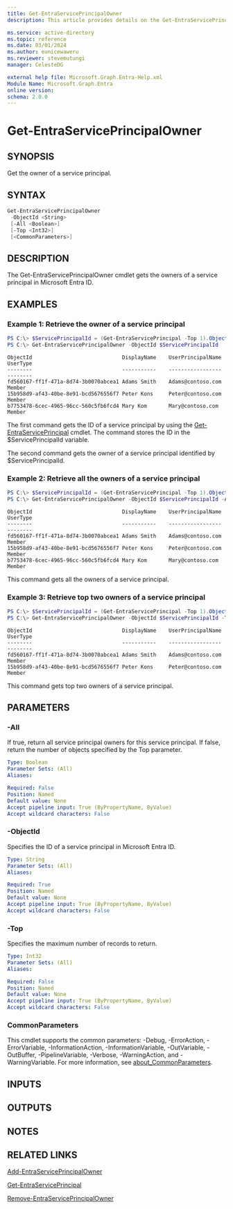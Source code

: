 ```yaml
---
title: Get-EntraServicePrincipalOwner
description: This article provides details on the Get-EntraServicePrincipalOwner command.

ms.service: active-directory
ms.topic: reference
ms.date: 03/01/2024
ms.author: eunicewaweru
ms.reviewer: stevemutungi
manager: CelesteDG

external help file: Microsoft.Graph.Entra-Help.xml
Module Name: Microsoft.Graph.Entra
online version:
schema: 2.0.0
---
```


# Get-EntraServicePrincipalOwner

## SYNOPSIS
Get the owner of a service principal.

## SYNTAX

```powershell
Get-EntraServicePrincipalOwner 
 -ObjectId <String> 
 [-All <Boolean>] 
 [-Top <Int32>] 
 [<CommonParameters>]
```

## DESCRIPTION
The Get-EntraServicePrincipalOwner cmdlet gets the owners of a service principal in Microsoft Entra ID.

## EXAMPLES

### Example 1: Retrieve the owner of a service principal
```powershell
PS C:\> $ServicePrincipalId = (Get-EntraServicePrincipal -Top 1).ObjectId
PS C:\> Get-EntraServicePrincipalOwner -ObjectId $ServicePrincipalId
```

```output
ObjectId                             DisplayName    UserPrincipalName   UserType
--------                             -----------    -----------------   --------
fd560167-ff1f-471a-8d74-3b0070abcea1 Adams Smith    Adams@contoso.com   Member
15b958d9-af43-40be-8e91-bcd5676556f7 Peter Kons     Peter@contoso.com   Member
b7753478-6cec-4965-96cc-560c5fb6fcd4 Mary Kom       Mary@contoso.com    Member
```

The first command gets the ID of a service principal by using the [Get-EntraServicePrincipal](./Get-EntraServicePrincipal.md) cmdlet. 
The command stores the ID in the $ServicePrincipalId variable.

The second command gets the owner of a service principal identified by $ServicePrincipalId.

### Example 2: Retrieve all the owners of a service principal
```powershell
PS C:\> $ServicePrincipalId = (Get-EntraServicePrincipal -Top 1).ObjectId
PS C:\> Get-EntraServicePrincipalOwner -ObjectId $ServicePrincipalId -All $true
```

```output
ObjectId                             DisplayName    UserPrincipalName   UserType
--------                             -----------    -----------------   --------
fd560167-ff1f-471a-8d74-3b0070abcea1 Adams Smith    Adams@contoso.com   Member
15b958d9-af43-40be-8e91-bcd5676556f7 Peter Kons     Peter@contoso.com   Member
b7753478-6cec-4965-96cc-560c5fb6fcd4 Mary Kom       Mary@contoso.com    Member
```

This command gets all the owners of a service principal.

### Example 3: Retrieve top two owners of a service principal
```powershell
PS C:\> $ServicePrincipalId = (Get-EntraServicePrincipal -Top 1).ObjectId
PS C:\> Get-EntraServicePrincipalOwner -ObjectId $ServicePrincipalId -Top 2
```

```output
ObjectId                             DisplayName    UserPrincipalName   UserType
--------                             -----------    -----------------   --------
fd560167-ff1f-471a-8d74-3b0070abcea1 Adams Smith    Adams@contoso.com   Member
15b958d9-af43-40be-8e91-bcd5676556f7 Peter Kons     Peter@contoso.com   Member
```

This command gets top two owners of a service principal.

## PARAMETERS

### -All
If true, return all service principal owners for this service principal.
If false, return the number of objects specified by the Top parameter.

```yaml
Type: Boolean
Parameter Sets: (All)
Aliases:

Required: False
Position: Named
Default value: None
Accept pipeline input: True (ByPropertyName, ByValue)
Accept wildcard characters: False
```

### -ObjectId
Specifies the ID of a service principal in Microsoft Entra ID.

```yaml
Type: String
Parameter Sets: (All)
Aliases:

Required: True
Position: Named
Default value: None
Accept pipeline input: True (ByPropertyName, ByValue)
Accept wildcard characters: False
```

### -Top
Specifies the maximum number of records to return.

```yaml
Type: Int32
Parameter Sets: (All)
Aliases:

Required: False
Position: Named
Default value: None
Accept pipeline input: True (ByPropertyName, ByValue)
Accept wildcard characters: False
```

### CommonParameters
This cmdlet supports the common parameters: -Debug, -ErrorAction, -ErrorVariable, -InformationAction, -InformationVariable, -OutVariable, -OutBuffer, -PipelineVariable, -Verbose, -WarningAction, and -WarningVariable. For more information, see [about_CommonParameters](https://go.microsoft.com/fwlink/?LinkID=113216).

## INPUTS

## OUTPUTS

## NOTES

## RELATED LINKS

[Add-EntraServicePrincipalOwner](Add-EntraServicePrincipalOwner.md)

[Get-EntraServicePrincipal](Get-EntraServicePrincipal.md)

[Remove-EntraServicePrincipalOwner](Remove-EntraServicePrincipalOwner.md)

